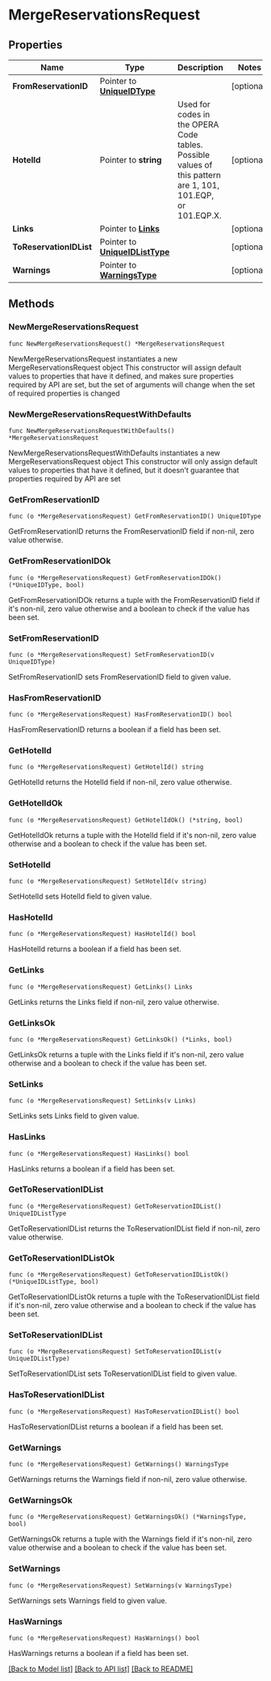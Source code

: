 # MergeReservationsRequest

## Properties

Name | Type | Description | Notes
------------ | ------------- | ------------- | -------------
**FromReservationID** | Pointer to [**UniqueIDType**](UniqueIDType.md) |  | [optional] 
**HotelId** | Pointer to **string** | Used for codes in the OPERA Code tables. Possible values of this pattern are 1, 101, 101.EQP, or 101.EQP.X. | [optional] 
**Links** | Pointer to [**Links**](Links.md) |  | [optional] 
**ToReservationIDList** | Pointer to [**UniqueIDListType**](UniqueIDListType.md) |  | [optional] 
**Warnings** | Pointer to [**WarningsType**](WarningsType.md) |  | [optional] 

## Methods

### NewMergeReservationsRequest

`func NewMergeReservationsRequest() *MergeReservationsRequest`

NewMergeReservationsRequest instantiates a new MergeReservationsRequest object
This constructor will assign default values to properties that have it defined,
and makes sure properties required by API are set, but the set of arguments
will change when the set of required properties is changed

### NewMergeReservationsRequestWithDefaults

`func NewMergeReservationsRequestWithDefaults() *MergeReservationsRequest`

NewMergeReservationsRequestWithDefaults instantiates a new MergeReservationsRequest object
This constructor will only assign default values to properties that have it defined,
but it doesn't guarantee that properties required by API are set

### GetFromReservationID

`func (o *MergeReservationsRequest) GetFromReservationID() UniqueIDType`

GetFromReservationID returns the FromReservationID field if non-nil, zero value otherwise.

### GetFromReservationIDOk

`func (o *MergeReservationsRequest) GetFromReservationIDOk() (*UniqueIDType, bool)`

GetFromReservationIDOk returns a tuple with the FromReservationID field if it's non-nil, zero value otherwise
and a boolean to check if the value has been set.

### SetFromReservationID

`func (o *MergeReservationsRequest) SetFromReservationID(v UniqueIDType)`

SetFromReservationID sets FromReservationID field to given value.

### HasFromReservationID

`func (o *MergeReservationsRequest) HasFromReservationID() bool`

HasFromReservationID returns a boolean if a field has been set.

### GetHotelId

`func (o *MergeReservationsRequest) GetHotelId() string`

GetHotelId returns the HotelId field if non-nil, zero value otherwise.

### GetHotelIdOk

`func (o *MergeReservationsRequest) GetHotelIdOk() (*string, bool)`

GetHotelIdOk returns a tuple with the HotelId field if it's non-nil, zero value otherwise
and a boolean to check if the value has been set.

### SetHotelId

`func (o *MergeReservationsRequest) SetHotelId(v string)`

SetHotelId sets HotelId field to given value.

### HasHotelId

`func (o *MergeReservationsRequest) HasHotelId() bool`

HasHotelId returns a boolean if a field has been set.

### GetLinks

`func (o *MergeReservationsRequest) GetLinks() Links`

GetLinks returns the Links field if non-nil, zero value otherwise.

### GetLinksOk

`func (o *MergeReservationsRequest) GetLinksOk() (*Links, bool)`

GetLinksOk returns a tuple with the Links field if it's non-nil, zero value otherwise
and a boolean to check if the value has been set.

### SetLinks

`func (o *MergeReservationsRequest) SetLinks(v Links)`

SetLinks sets Links field to given value.

### HasLinks

`func (o *MergeReservationsRequest) HasLinks() bool`

HasLinks returns a boolean if a field has been set.

### GetToReservationIDList

`func (o *MergeReservationsRequest) GetToReservationIDList() UniqueIDListType`

GetToReservationIDList returns the ToReservationIDList field if non-nil, zero value otherwise.

### GetToReservationIDListOk

`func (o *MergeReservationsRequest) GetToReservationIDListOk() (*UniqueIDListType, bool)`

GetToReservationIDListOk returns a tuple with the ToReservationIDList field if it's non-nil, zero value otherwise
and a boolean to check if the value has been set.

### SetToReservationIDList

`func (o *MergeReservationsRequest) SetToReservationIDList(v UniqueIDListType)`

SetToReservationIDList sets ToReservationIDList field to given value.

### HasToReservationIDList

`func (o *MergeReservationsRequest) HasToReservationIDList() bool`

HasToReservationIDList returns a boolean if a field has been set.

### GetWarnings

`func (o *MergeReservationsRequest) GetWarnings() WarningsType`

GetWarnings returns the Warnings field if non-nil, zero value otherwise.

### GetWarningsOk

`func (o *MergeReservationsRequest) GetWarningsOk() (*WarningsType, bool)`

GetWarningsOk returns a tuple with the Warnings field if it's non-nil, zero value otherwise
and a boolean to check if the value has been set.

### SetWarnings

`func (o *MergeReservationsRequest) SetWarnings(v WarningsType)`

SetWarnings sets Warnings field to given value.

### HasWarnings

`func (o *MergeReservationsRequest) HasWarnings() bool`

HasWarnings returns a boolean if a field has been set.


[[Back to Model list]](../README.md#documentation-for-models) [[Back to API list]](../README.md#documentation-for-api-endpoints) [[Back to README]](../README.md)



